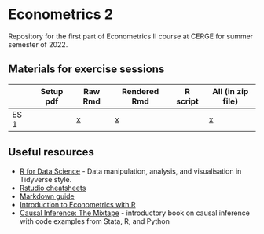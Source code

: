 # Econometrics 2
Repository for the first part of Econometrics II course at CERGE for summer semester of 2022.

## Materials for exercise sessions
<center>
  
  |    | Setup pdf | Raw Rmd | Rendered Rmd | R script | All (in zip file) |
  |------|-----------|---------|--------------|----------|-------------------|
  | ES 1 |        |   [x](https://github.com/martin-kosiik/econometrics-2-summer-2022/blob/main/ES1/ES1.Rmd)       |    [x](https://htmlpreview.github.io/?https://github.com/martin-kosiik/econometrics-2-summer-2022/blob/main/ES1/ES1.html)          |          |     [x](https://github.com/martin-kosiik/econometrics-2-summer-2022/blob/main/ES1/ES1.rar)              |

</center>
  
## Useful resources
- [R for Data Science](https://r4ds.had.co.nz/) - Data manipulation, analysis, and visualisation in Tidyverse style.
- [Rstudio cheatsheets](https://www.rstudio.com/resources/cheatsheets/)
- [Markdown guide](https://www.markdownguide.org/basic-syntax/)
- [Introduction to Econometrics with R](https://scpoecon.github.io/ScPoEconometrics/)
- [Causal Inference: The Mixtape](https://mixtape.scunning.com/) - introductory book on causal inference with code examples from Stata, R, and Python



